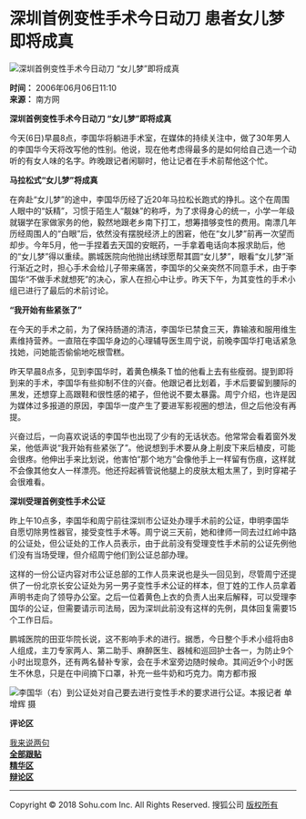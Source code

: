 # 深圳首例变性手术今日动刀 患者女儿梦即将成真

![深圳首例变性手术今日动刀 “女儿梦”即将成真](https://photocdn.sohu.com/20060606/Img243587499.jpg)

**时间：** 2006年06月06日11:10  
**来源：** 南方网  

**深圳首例变性手术今日动刀 “女儿梦”即将成真**

今天(6日)早晨8点，李国华将躺进手术室，在媒体的持续关注中，做了30年男人的李国华今天将改写他的性别。他说，现在他考虑得最多的是如何给自己选一个动听的有女人味的名字。昨晚跟记者闲聊时，他让记者在手术前帮他这个忙。

**马拉松式“女儿梦”将成真**

在奔赴“女儿梦”的途中，李国华历经了近20年马拉松长跑式的挣扎。这个在周围人眼中的“妖精”，习惯于陌生人“靓妹”的称呼，为了求得身心的统一，小学一年级就辍学在家做家务的他，毅然地跟老乡南下打工，想筹措够变性的费用。南漂几年历经周围人的“白眼”后，依然没有摆脱经济上的困窘，他在“女儿梦”前再一次望而却步。今年5月，他一手捏着去天国的安眠药，一手拿着电话向本报求助后，他的“女儿梦”得以重续。鹏城医院向他抛出绣球愿帮其圆“女儿梦”，眼看“女儿梦”渐行渐近之时，担心手术会给儿子带来痛苦，李国华的父亲突然不同意手术，由于李国华“不做手术就想死”的决心，家人在担心中让步。昨天下午，为其变性的手术小组已进行了最后的术前讨论。

**“我开始有些紧张了”**

在今天的手术之前，为了保持肠道的清洁，李国华已禁食三天，靠输液和服用维生素维持营养。一直陪在李国华身边的心理辅导医生周宁说，前晚李国华打电话紧急找她，问她能否偷偷地吃根雪糕。

昨天早晨8点多，见到李国华时，着黄色横条Ｔ恤的他看上去有些瘦弱。提到即将到来的手术，李国华有些抑制不住的兴奋。他跟记者比划着，手术后要留到腰际的黑发，还想穿上高跟鞋和很性感的裙子，但他说不要太暴露。周宁介绍，也许是因为媒体过多报道的原因，李国华一度产生了要进军影视圈的想法，但之后他没有再提。

兴奋过后，一向喜欢说话的李国华也出现了少有的无话状态。他常常会看着窗外发呆，他低声说“我开始有些紧张了”。他说想到手术要从身上削皮下来后植皮，可能会很疼。他伸出手来比划说，他害怕“那个地方”会像他手上一样留有伤痕，这样就不会像其他女人一样漂亮。他还捋起裤管说他腿上的皮肤太粗太黑了，到时穿裙子会很难看。

**深圳受理首例变性手术公证**

昨上午10点多，李国华和周宁前往深圳市公证处办理手术前的公证，申明李国华自愿切除男性器官，接受变性手术等。周宁说三天前，她和律师一同去过红岭中路的公证处，但公证处的工作人员表示，由于此前没有受理变性手术前的公证先例他们没有当场受理，但介绍周宁他们到公证总部办理。

这样的一份公证内容对市公证总部的工作人员来说也是头一回见到，尽管周宁还提供了一份北京长安公证处为另一男子变性手术公证的样本，但丁姓的工作人员拿着声明书走向了领导办公室。之后一位着黄色上衣的负责人出来后解释，可以受理李国华的公证，但需要请示司法局，因为深圳此前没有这样的先例，具体回复需要15个工作日后。

鹏城医院的田亚华院长说，这不影响手术的进行。据悉，今日整个手术小组将由8人组成，主刀专家两人、第二助手、麻醉医生、器械和巡回护士各一，为防止9个小时出现意外，还有两名替补专家，会在手术室旁边随时候命。其间近9个小时医生不休息，只是在中间摘下口罩，补充一些牛奶和巧克力。南方都市报

![李国华（右）到公证处对自己要去进行变性手术的要求进行公证。本报记者 单增辉 摄](https://photocdn.sohu.com/20060606/Img243587499.jpg)

**评论区**

[我来说两句](https://comment2.news.sohu.com/viewcomments.action?id=243587498)  
[**全部跟贴**](https://comment2.news.sohu.com/viewcomments.action?id=243587498)  
[**精华区**](https://comment2.news.sohu.com/viewelites.action?id=243587498)  
[**辩论区**](https://comment2.news.sohu.com/viewdebates.action?id=243587498)

---

Copyright © 2018 Sohu.com Inc. All Rights Reserved. 搜狐公司 [版权所有](https://corp.sohu.com/s2007/copyright/)
